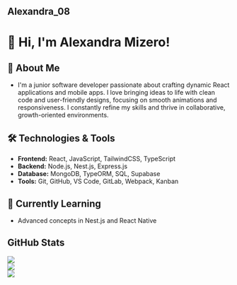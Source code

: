 ## Alexandra_08
# 👋 Hi, I'm Alexandra Mizero!

## 🚀 About Me
- I'm a junior software developer passionate about crafting dynamic React applications and mobile apps. I love bringing ideas to life with clean code and user-friendly designs, focusing on smooth animations and responsiveness. I constantly refine my skills and thrive in collaborative, growth-oriented environments.

## 🛠️ Technologies & Tools
- **Frontend:** React, JavaScript, TailwindCSS, TypeScript
- **Backend:** Node.js, Nest.js, Express.js
- **Database:** MongoDB, TypeORM, SQL, Supabase
- **Tools:** Git, GitHub, VS Code, GitLab, Webpack, Kanban

## 🌱 Currently Learning
- Advanced concepts in Nest.js and React Native
  
## GitHub Stats
![](https://github-readme-stats.vercel.app/api?username=AL2002MI08&theme=default&hide_border=false&include_all_commits=false&count_private=false)<br/>
![](https://github-readme-streak-stats.herokuapp.com/?user=AL2002MI08&theme=default&hide_border=true)<br/>
![](https://github-readme-stats.vercel.app/api/top-langs/?username=AL2002MI08&theme=default&hide_border=true&include_all_commits=true&count_private=false&layout=compact)
